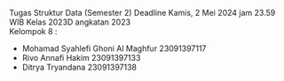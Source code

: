 Tugas Struktur Data (Semester 2)
Deadline Kamis, 2 Mei 2024 jam 23.59 WIB
Kelas 2023D angkatan 2023
<br>Kelompok 8 :
- Mohamad Syahlefi Ghoni Al Maghfur    23091397117
- Rivo Annafi Hakim                    23091397133
- Ditrya Tryandana                     23091397138
